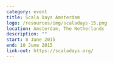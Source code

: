 ```yaml
---
category: event
title: Scala Days Amsterdam
logo: /resources/img/scaladays-15.png
location: Amsterdam, The Netherlands
description: ""
start: 8 June 2015
end: 10 June 2015
link-out: https://scaladays.org/
---
```

